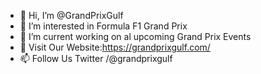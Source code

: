 - 👋 Hi, I’m @GrandPrixGulf
- 👀 I’m interested in Formula F1 Grand Prix
- 🌱 I’m current working on al upcoming Grand Prix Events
- 💞️ Visit Our Website:https://grandprixgulf.com/ 
- 📫 Follow Us Twitter /@grandprixgulf


<!---
GrandPrixGulf/GrandPrixGulf is a ✨ special ✨ repository because its `README.md` (this file) appears on your GitHub profile.
You can click the Preview link to take a look at your changes.
--->

